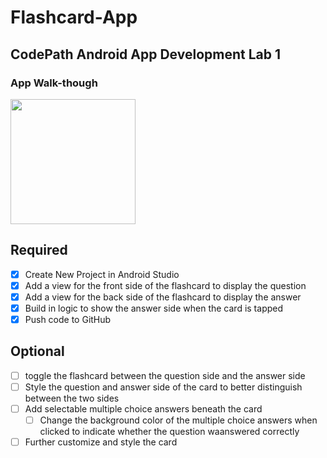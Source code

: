 # Flashcard-App

## CodePath Android App Development Lab 1

### App Walk-though

<img src="https://github.com/kamala-sreepada/Flashcard-App/blob/fb7c9f396d9063ccbf7d44bf2cae223a6002fa99/video4476444445.mp4" width=200><br>

## Required
- [x] Create New Project in Android Studio
- [x] Add a view for the front side of the flashcard to display the question
- [x] Add a view for the back side of the flashcard to display the answer
- [x] Build in logic to show the answer side when the card is tapped
- [x] Push code to GitHub
## Optional
- [ ] toggle the flashcard between the question side and the answer side
- [ ] Style the question and answer side of the card to better distinguish between the two sides
- [ ] Add selectable multiple choice answers beneath the card
   - [ ] Change the background color of the multiple choice answers when clicked to indicate whether the question waanswered correctly
- [ ] Further customize and style the card
